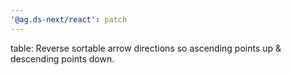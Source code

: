 ```yaml
---
'@ag.ds-next/react': patch
---
```


table: Reverse sortable arrow directions so ascending points up & descending points down.
